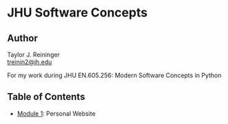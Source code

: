# JHU Software Concepts

## Author

Taylor J. Reininger\
treinin2@jh.edu


For my work during JHU EN.605.256: Modern Software Concepts in Python


## Table of Contents

- [Module 1](module_1): Personal Website

